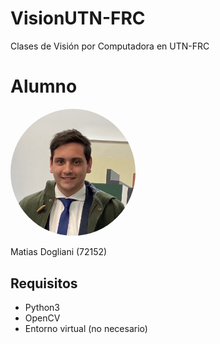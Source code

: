 # VisionUTN-FRC 
 Clases de Visión por Computadora en UTN-FRC 

# Alumno 

<a href="#"><img src="./img/profile_pic.jpeg" height="auto" width="200" style="border-radius:50%"></a>




Matias Dogliani   (72152)

## Requisitos                                                               
                                                                                
* Python3                                                                       
* OpenCV                                                                        
* Entorno virtual (no necesario)                                                

